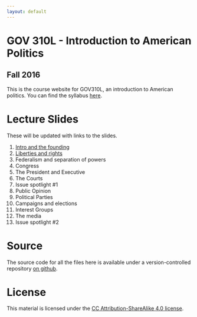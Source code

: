 ```yaml
---
layout: default 
---
```

# GOV 310L - Introduction to American Politics

## Fall 2016 

This is the course website for GOV310L, an introduction to American
politics. You can find the syllabus
[here](syllabus/syllabus.pdf).

# Lecture Slides
These will be updated with links to the slides.

1. [Intro and the founding](slides/intro-and-founding.pdf)
2. [Liberties and rights](slides/liberties-and-rights.pdf)
3. Federalism and separation of powers <!-- [Federalism and separation of powers](slides/federalism.pdf) -->
4. Congress<!-- [Congress](slides/congress.pdf) -->
5. The President and Executive <!-- [The President and Executive](slides/president-and-executive.pdf) -->
6. The Courts<!-- [The Courts](slides/courts.pdf) -->
7. Issue spotlight #1 <!-- - [Presidential elections](slides/the-primary-system.pdf) -->
8. Public Opinion<!-- [Public Opinion](slides/public-opinion.pdf) -->
9. Political Parties<!-- [Political Parties](slides/political-parties.pdf) -->
10. Campaigns and elections<!-- [Campaigns and elections](slides/campaigns-and-elections.pdf) -->
11. Interest Groups <!-- [Interest groups](slides/interest-groups.pdf) -->
12. The media <!-- [The media](slides/the-media.pdf) -->
13. Issue spotlight #2 <!-- - [Inequality](slides/inequality.pdf) -->

# Source
The source code for all the files here is available under a
version-controlled repository [on
github](https://github.com/jabranham/GOV310L). 

# License
This material is licensed under the
[CC Attribution-ShareAlike 4.0 license](http://creativecommons.org/licenses/by-sa/4.0/).
